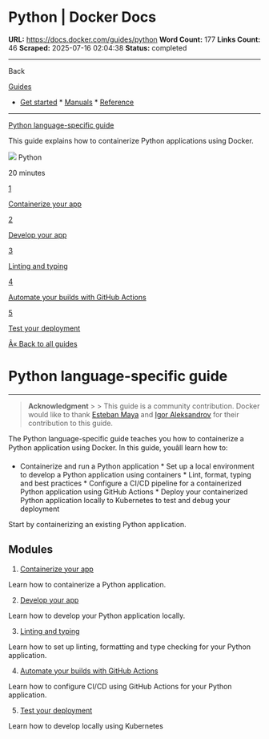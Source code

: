 # Python | Docker Docs

**URL:** https://docs.docker.com/guides/python
**Word Count:** 177
**Links Count:** 46
**Scraped:** 2025-07-16 02:04:38
**Status:** completed

---

Back

[Guides](https://docs.docker.com/guides/)

  * [Get started](https://docs.docker.com/get-started/)   * [Manuals](https://docs.docker.com/manuals/)   * [Reference](https://docs.docker.com/reference/)

* * *

[Python language-specific guide](https://docs.docker.com/guides/python/)

This guide explains how to containerize Python applications using Docker.

![](https://cdn.jsdelivr.net/gh/devicons/devicon@latest/icons/python/python-original.svg) Python

20 minutes

[1](https://docs.docker.com/guides/python/containerize/)

[Containerize your app](https://docs.docker.com/guides/python/containerize/)

[2](https://docs.docker.com/guides/python/develop/)

[Develop your app](https://docs.docker.com/guides/python/develop/)

[3](https://docs.docker.com/guides/python/lint-format-typing/)

[Linting and typing](https://docs.docker.com/guides/python/lint-format-typing/)

[4](https://docs.docker.com/guides/python/configure-github-actions/)

[Automate your builds with GitHub Actions](https://docs.docker.com/guides/python/configure-github-actions/)

[5](https://docs.docker.com/guides/python/deploy/)

[Test your deployment](https://docs.docker.com/guides/python/deploy/)

[Â« Back to all guides](https://docs.docker.com/guides/)

# Python language-specific guide

* * *

> **Acknowledgment** >  > This guide is a community contribution. Docker would like to thank [Esteban Maya](https://www.linkedin.com/in/esteban-x64/) and [Igor Aleksandrov](https://www.linkedin.com/in/igor-aleksandrov/) for their contribution to this guide.

The Python language-specific guide teaches you how to containerize a Python application using Docker. In this guide, youâll learn how to:

  * Containerize and run a Python application   * Set up a local environment to develop a Python application using containers   * Lint, format, typing and best practices   * Configure a CI/CD pipeline for a containerized Python application using GitHub Actions   * Deploy your containerized Python application locally to Kubernetes to test and debug your deployment

Start by containerizing an existing Python application.

## Modules

  1. [Containerize your app](https://docs.docker.com/guides/python/containerize/)

Learn how to containerize a Python application.

  2. [Develop your app](https://docs.docker.com/guides/python/develop/)

Learn how to develop your Python application locally.

  3. [Linting and typing](https://docs.docker.com/guides/python/lint-format-typing/)

Learn how to set up linting, formatting and type checking for your Python application.

  4. [Automate your builds with GitHub Actions](https://docs.docker.com/guides/python/configure-github-actions/)

Learn how to configure CI/CD using GitHub Actions for your Python application.

  5. [Test your deployment](https://docs.docker.com/guides/python/deploy/)

Learn how to develop locally using Kubernetes